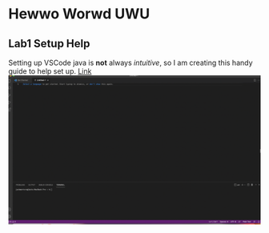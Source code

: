 # Hewwo Worwd UWU 
## Lab1 Setup Help
Setting up VSCode java is **not** always *intuitive*, so I am creating this handy guide to help set up. 
[Link](lab-report-1-week-2.mdl)
![Image](Lab2Screenshot.png)



